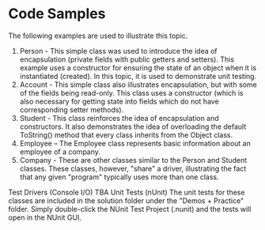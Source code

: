 ---
---
# Code Samples

The following examples are used to illustrate this topic.

1. Person - This simple class was used to introduce the idea of encapsulation (private fields with public getters and setters). This example uses a constructor for ensuring the state of an object when it is instantiated (created). In this topic, it is used to demonstrate unit testing. 
2. Account - This simple class also illustrates encapsulation, but with some of the fields being read-only. This class uses a constructor (which is also necessary for getting state into fields which do not have corresponding setter methods). 
3. Student - This class reinforces the idea of encapsulation and constructors. It also demonstrates the idea of overloading the default ToString() method that every class inherits from the Object class. 
4. Employee – The Employee class represents basic information about an employee of a company.
5. Company - These are other classes similar to the Person and Student classes. These classes, however, "share" a driver, illustrating the fact that any given "program" typically uses more than one class.

Test Drivers (Console I/O)
TBA
Unit Tests (nUnit)
The unit tests for these classes are included in the solution folder under the "Demos + Practice" folder. Simply double-click the NUnit Test Project (.nunit) and the tests will open in the NUnit GUI.
